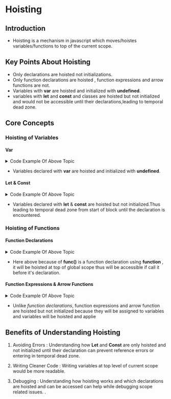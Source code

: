 # Hoisting

## Introduction

- Hoisting is a mechanism in javascript which moves/hoistes variables/functions to top of the current scope.

## Key Points About Hoisting

- Only declarations are hoisted not initializations.
- Only function declarations are hoisted , function expressions and arrow functions are not.
- Variables with **var** are hoisted and initialized with **undefined**.
- variables with **let** and **const** and classes are hoisted but not initialized and would not be accessible until their declarations,leading to temporal dead zone.

## Core Concepts

### Hoisting of Variables

#### Var

<details><summary>Code Example Of Above Topic</summary>

```Javascript
console.log(a); // Outputs undefined

var a = 10;

console.log(a); // Outputs 10
```

</details>

- Variables declared with **var** are hoisted and initialized with **undefined**.

#### Let & Const

<details><summary>Code Example Of Above Topic</summary>

```Javascript
console.log(a); // Outputs ReferenceError: Cannot access 'a' before initialization
console.log(b); // Outputs ReferenceError: Cannot access 'b' before initialization

let a = 10;
const b = 20;

console.log(a); // Outputs 10
console.log(b); // Outputs 20
```

</details>

- Variables declared with **let** & **const** are hoisted but not initialized.Thus leading to temporal dead zone from start of block until the declaration is encountered.

### Hoisting of Functions

#### Function Declarations

<details><summary>Code Example Of Above Topic</summary>

```Javascript
func(); // Outputs Hoisted

function func() {
    console.log(`Hoisted`);
}
```

</details>

- Here above because of **func()** is a function declaration using **function** , it will be hoisted at top of global scope thus will be accessible if call it before it's declaration.

#### Function Expressions & Arrow Functions

<details><summary>Code Example Of Above Topic</summary>

```Javascript

funcExp(); //Ouptputs  ReferenceError
funcArrow(); //Ouptputs ReferenceError

let funcExp = function () {
    console.log("function expression will be hoisted but not be accessed");
}
let funcArrow = () => {
    console.log("arrow function will be hoisted but not be accessed");
}
```

</details>

- Unlike <i>function declarations</i>, function expressions and arrow function are hoisted but not initialized because they will be assigned to variables and variables will be hoisted and applie

## Benefits of Understanding Hoisting

1. Avoiding Errors : Understanding how **Let** and **Const** are only hoisted and not initialized until their declaration can prevent reference errors or entering in temporal dead zone.

2. Writing Cleaner Code : Writing variables at top level of current scope would be more readable.

3. Debugging : Understanding how hoisting works and which declarations are hoisted and can be accessed can help while debugging scope related issues.
.
